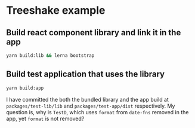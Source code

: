 # Treeshake example

## Build react component library and link it in the app

```bash
yarn build:lib && lerna bootstrap
```

## Build test application that uses the library

```bash
yarn build:app
```

I have committed the both the bundled library and the app build at `packages/test-lib/lib` and `packages/test-app/dist` respectively.  My question is, why is `TestD`, which uses `format` from `date-fns` removed in the app, yet `format` is not removed?